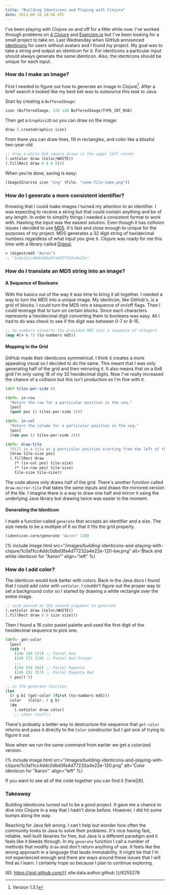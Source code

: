 ```yaml
---
title: "Building Identicons and Playing with Clojure"
date: 2013-08-18 18:58 UTC
---
```


I've been playing with Clojure on and off for a little while now.
I've worked through problems on [4 Clojure][1] and [Exercism.io][2] but I've been looking for a small project to take on.
Last Wednesday when GitHub announced [identicons][3] for users without avatars and I found my project.
My goal was to take a string and output an identicon for it.
For identicons a particular input should always generate the same identicon.
Also, the identicons should be unique for each input.
<!--more-->

### How do I make an image?

First I needed to figure out how to generate an image in Clojure[^1].
After a brief search it looked like my best bet was to outsource this task to Java.

Start by creating a `BufferedImage`:

```clojure
icon (BufferedImage. 120 120 BufferedImage/TYPE_INT_RGB)
```

Then get a `Graphics2D` so you can draw on the image:

```clojure
draw (.createGraphics icon)
```

From there you can draw lines, fill in rectangles, and color like a blissful two-year-old.

```clojure
;; draw a white 8x8 square drawn in the upper left corner
(.setColor draw (Color/WHITE))
(.fillRect draw 0 0 8 8)))
```

When you're done, saving is easy:

```clojure
(ImageIO/write icon "png" (File. "some-file-name.png"))
```

### How do I generate a more consistent identifier?

Knowing that I could make images I turned my attention to an identifier.
I was expecting to receive a string but that could contain anything and be of any length.
In order to simplify things I needed a consistent format to work with.
Hashing the input was the easiest solution.
Even though it has collision issues I decided to use [MD5][4].
It's fast and close enough to unique for the purposes of my project.
MD5 generates a 32 digit string of hexidecimal numbers regardless of what input you give it.
Clojure was ready for me this time with a library called [Digest][5].

```clojure
> (digest/md5 "Aaron")
;; "1c0a11cc4ddc0dbd3fa4d77232a4e22e"
```

### How do I translate an MD5 string into an image?

#### A Sequence of Booleans

With the basics out of the way it was time to bring it all together.
I needed a way to turn the MD5 into a unique image.
My identicon, like GitHub's, is a grid of blocks.
I could turn the MD5 into a sequence of on/off flags.
Then I could leverage that to turn on certain blocks.
Since each characters represents a hexidecimal digit converting them to booleans was easy.
All I had to do was check to see if the digit was between 0-7 or 8-15.

```clojure
;; to-numbers converts the provided MD5 into a sequence of integers
(map #(> % 7) (to-numbers md5))
```

#### Mapping to the Grid

GitHub made their identicons symmetrical.
I think it creates a more appealing visual so I decided to do the same.
This meant that I was only generating half of the grid and then mirroring it.
It also means that on a 6x6 grid I'm only using 18 of my 32 hexidecimal digits.
Now I've really increased the chance of a collision but this isn't production so I'm fine with it.

```clojure
(def tiles-per-side 6)

(defn- in-row
  "Return the row for a particular position in the seq."
  [pos]
  (quot pos (/ tiles-per-side 2)))

(defn- in-col
  "Return the column for a particular position in the seq."
  [pos]
  (rem pos (/ tiles-per-side 2)))

(defn- draw-tile
  "Fill in a tile at a particular position starting from the left of the image."
  [draw tile-size pos]
  (.fillRect draw
    (* (in-col pos) tile-size)
    (* (in-row pos) tile-size)
    tile-size tile-size))
```

The code above only draws half of the grid.
There's another function called `draw-mirror-tile` that takes the same inputs and draws the mirrored version of the tile.
I imagine there is a way to draw one half and mirror it using the underlying Java library but drawing twice was easier in the moment.

#### Generating the Identicon

I made a function called `generate` that accepts an identifier and a size.
The size needs to be a multiple of 6 so that it fits the grid properly.

```clojure
(identicon.core/generate "Aaron" 120)
```

{% include image.html src="/images/building-identicons-and-playing-with-clojure/1c0a11cc4ddc0dbd3fa4d77232a4e22e-120-bw.png" alt='Black and white identicon for "Aaron"' align="left" %}

### How do I add color?

The identicon would look better with colors.
Back in the Java docs I found that I could add color with `setColor`.
I couldn't figure out the proper way to set a background color so I started by drawing a white rectangle over the entire image.

```clojure
;; size passed as the second argument to generate
(.setColor draw (Color/WHITE))
(.fillRect draw 0 0 size size)))
```

Then I found a 16 color pastel palette and used the first digit of the hexidecimal sequence to pick one.

```clojure
(defn- get-color
  [pos]
  (nth '(
    (246 150 121) ;; Pastel Red
    (249 173 129) ;; Pastel Red Orange
    ...
    (244 154 193) ;; Pastel Magenta
    (245 152 157) ;; Pastel Magenta Red
  ) pos))'))

;; in the generate function
(let
  [r g b] (get-color (first (to-numbers md5)))
  color   (Color. r g b)
  (do
    (.setColor draw color)
    ;; other stuff))
```

There's probably a better way to destructure the sequence that `get-color` returns and pass it directly to the `Color` constructor but I got sick of trying to figure it out.

Now when we run the same command from earlier we get a colorized version.

{% include image.html src="/images/building-identicons-and-playing-with-clojure/1c0a11cc4ddc0dbd3fa4d77232a4e22e-120.png" alt='Color identicon for "Aaron"' align="left" %}

If you want to see all of the code together you can find it [here][6].

### Takeaway

Building identicons turned out to be a good project.
It gave me a chance to dive into Clojure in a way that I hadn't done before.
However, I did hit some bumps along the way.

Reaching for Java felt wrong.
I can't help but wonder how often the community looks to Java to solve their problems.
It's nice having fast, reliable, well built libraries for free, but Java is a different paradigm and it feels like it bleeds through.
In my `generate` function I call a number of methods that modify `draw` and don't return anything of use.
It feels like the wrong approach in a language that lauds immutability.
It might be that I'm not experienced enough and there are ways around these issues that I will find as I learn.
I certainly hope so because I plan to continue exploring.

[^1]: Version 1.5.1

[1]: http://www.4clojure.com
[2]: http://exercism.io
[3]: https://github.com/blog/1586-identicons
[4]: http://en.wikipedia.org/wiki/Md5
[5]: https://github.com/tebeka/clj-digest
[6]: https://gist.github.com/{{ site.data.author.github }}/6255278
